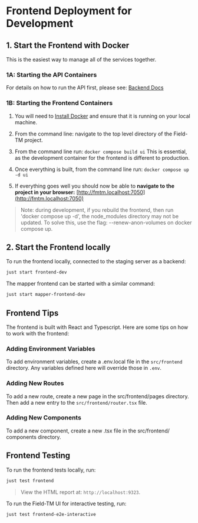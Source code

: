 # Frontend Deployment for Development

## 1. Start the Frontend with Docker

This is the easiest way to manage all of the services together.

### 1A: Starting the API Containers

For details on how to run the API first, please see:
[Backend Docs](https://docs.fieldtm.hotosm.org/dev/Backend)

### 1B: Starting the Frontend Containers

1. You will need to [Install Docker](https://docs.docker.com/engine/install/)
   and ensure that it is running on your local machine.
2. From the command line: navigate to the top level directory of the Field-TM project.
3. From the command line run: `docker compose build ui`
   This is essential, as the development container for the frontend is
   different to production.
4. Once everything is built, from the command line run: `docker compose up -d ui`

5. If everything goes well you should now be able to
   **navigate to the project in your browser:**
   [http://fmtm.localhost:7050](http://fmtm.localhost:7050)

> Note: during development, if you rebuild the frontend, then
> run 'docker compose up -d', the node_modules directory may
> not be updated. To solve this, use the flag:
> --renew-anon-volumes on docker compose up.

## 2. Start the Frontend locally

To run the frontend locally, connected to the staging server as a backend:

```bash
just start frontend-dev
```

The mapper frontend can be started with a similar command:

```bash
just start mapper-frontend-dev
```

## Frontend Tips

The frontend is built with React and Typescript. Here are some tips on how to
work with the frontend:

### Adding Environment Variables

To add environment variables, create a .env.local file in the `src/frontend`
directory. Any variables defined here will override those in `.env`.

### Adding New Routes

To add a new route, create a new page in the src/frontend/pages
directory. Then add a new entry to the `src/frontend/router.tsx` file.

### Adding New Components

To add a new component, create a new .tsx file in the src/frontend/
components directory.

## Frontend Testing

To run the frontend tests locally, run:

```bash
just test frontend
```

> View the HTML report at: `http://localhost:9323`.

To run the Field-TM UI for interactive testing, run:

```bash
just test frontend-e2e-interactive
```
